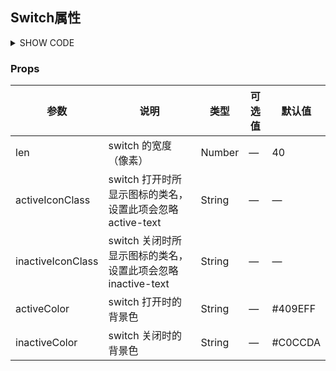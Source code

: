 

## Switch属性

<details>
<summary>SHOW CODE</summary>

```html
<el-row :span="24">
    <el-col :span="24">
        值:{{ form }}<br />
        <bee-switch v-model="form" :dic="dic"></bee-switch>
    </el-col>
    <el-col :span="24"></el-col>
    <el-col :span="24">
        颜色值:{{ form }}<br />
        <bee-switch
            active-color="#13ce66"
            inactive-color="#ff4949"
            v-model="form"
            :dic="dic"
        ></bee-switch>
    </el-col>
    <el-col :span="24"></el-col>
    <el-col :span="24">
        图标值:{{ form }}<br />
        <bee-switch
            active-icon-class="el-icon-s-tools
"
            inactive-icon-class="el-icon-setting"
            v-model="form"
            :dic="dic"
        ></bee-switch>
    </el-col>
</el-row>

<script>
export default {
    data() {
        return {
            form: 1,
            dic: [
                {
                    label: "选项1",
                    value: 0,
                },
                {
                    label: "选项2",
                    value: 1,
                },
            ],
        };
    },
};
</script>
```

</details>

### Props

| 参数                | 说明                                       | 类型     | 可选值 | 默认值     |
|-------------------|------------------------------------------|--------|-----|---------|
| len               | switch 的宽度（像素）                           | Number | —   | 40      |
| activeIconClass   | switch 打开时所显示图标的类名，设置此项会忽略 active-text   | String | —   | —       |
| inactiveIconClass | switch 关闭时所显示图标的类名，设置此项会忽略 inactive-text | String | —   | —       |
| activeColor       | switch 打开时的背景色                           | String | —   | #409EFF |
| inactiveColor     | switch 关闭时的背景色                           | String | —   | #C0CCDA |

